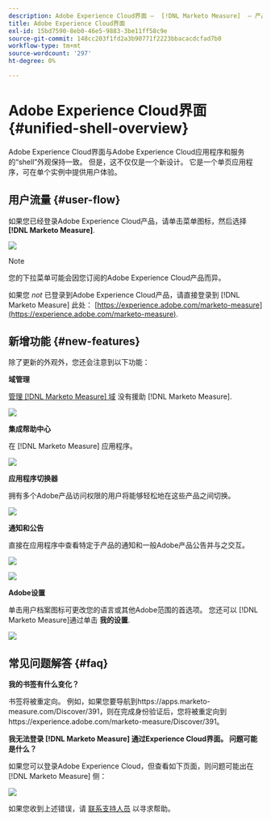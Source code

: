 ```yaml
---
description: Adobe Experience Cloud界面 —  [!DNL Marketo Measure]  — 产品文档
title: Adobe Experience Cloud界面
exl-id: 15bd7590-8eb0-46e5-9883-3be11ff58c9e
source-git-commit: 148cc203f1fd2a3b90771f2223bbacacdcfad7b0
workflow-type: tm+mt
source-wordcount: '297'
ht-degree: 0%

---
```


# Adobe Experience Cloud界面 {#unified-shell-overview}

Adobe Experience Cloud界面与Adobe Experience Cloud应用程序和服务的“shell”外观保持一致。 但是，这不仅仅是一个新设计。 它是一个单页应用程序，可在单个实例中提供用户体验。

## 用户流量 {#user-flow}

如果您已经登录Adobe Experience Cloud产品，请单击菜单图标，然后选择 **[!DNL Marketo Measure]**.

![](assets/unified-shell-overview-4.png)

>[!NOTE]
>
>您的下拉菜单可能会因您订阅的Adobe Experience Cloud产品而异。

如果您 _not_ 已登录到Adobe Experience Cloud产品，请直接登录到 [!DNL Marketo Measure] 此处： [https://experience.adobe.com/marketo-measure](https://experience.adobe.com/marketo-measure).

## 新增功能 {#new-features}

除了更新的外观外，您还会注意到以下功能：

**域管理**

[管理 [!DNL Marketo Measure] 域](/help/marketo-measure-and-adobe/domain-management.md) 没有援助 [!DNL Marketo Measure].

![](assets/unified-shell-overview-5.png)

**集成帮助中心**

在 [!DNL Marketo Measure] 应用程序。

![](assets/unified-shell-overview-6.png)

**应用程序切换器**

拥有多个Adobe产品访问权限的用户将能够轻松地在这些产品之间切换。

![](assets/unified-shell-overview-7.png)

**通知和公告**

直接在应用程序中查看特定于产品的通知和一般Adobe产品公告并与之交互。

![](assets/unified-shell-overview-8.png)

![](assets/unified-shell-overview-9.png)

**Adobe设置**

单击用户档案图标可更改您的语言或其他Adobe范围的首选项。 您还可以 [!DNL Marketo Measure]通过单击 **我的设置**.

![](assets/unified-shell-overview-10.png)

## 常见问题解答 {#faq}

**我的书签有什么变化？**

书签将被重定向。 例如，如果您要导航到https://apps.marketo-measure.com/Discover/391，则在完成身份验证后，您将被重定向到https://experience.adobe.com/marketo-measure/Discover/391。

**我无法登录 [!DNL Marketo Measure] 通过Experience Cloud界面。 问题可能是什么？**

如果您可以登录Adobe Experience Cloud，但查看如下页面，则问题可能出在 [!DNL Marketo Measure] 侧：

![](assets/unified-shell-overview-11.png)

如果您收到上述错误，请 [联系支持人员](https://nation.marketo.com/t5/support/ct-p/Support) 以寻求帮助。
